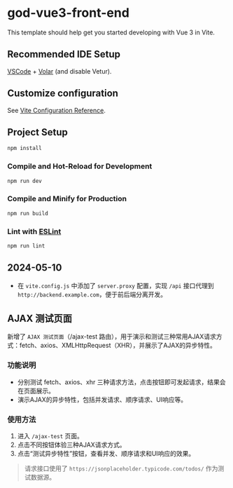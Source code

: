 # god-vue3-front-end

This template should help get you started developing with Vue 3 in Vite.

## Recommended IDE Setup

[VSCode](https://code.visualstudio.com/) + [Volar](https://marketplace.visualstudio.com/items?itemName=Vue.volar) (and disable Vetur).

## Customize configuration

See [Vite Configuration Reference](https://vite.dev/config/).

## Project Setup

```sh
npm install
```

### Compile and Hot-Reload for Development

```sh
npm run dev
```

### Compile and Minify for Production

```sh
npm run build
```

### Lint with [ESLint](https://eslint.org/)

```sh
npm run lint
```

## 2024-05-10
- 在 `vite.config.js` 中添加了 `server.proxy` 配置，实现 `/api` 接口代理到 `http://backend.example.com`，便于前后端分离开发。

## AJAX 测试页面

新增了 `AJAX 测试页面`（/ajax-test 路由），用于演示和测试三种常用AJAX请求方式：fetch、axios、XMLHttpRequest（XHR），并展示了AJAX的异步特性。

### 功能说明
- 分别测试 fetch、axios、xhr 三种请求方法，点击按钮即可发起请求，结果会在页面展示。
- 演示AJAX的异步特性，包括并发请求、顺序请求、UI响应等。

### 使用方法
1. 进入 `/ajax-test` 页面。
2. 点击不同按钮体验三种AJAX请求方式。
3. 点击“测试异步特性”按钮，查看并发、顺序请求和UI响应的效果。

> 请求接口使用了 `https://jsonplaceholder.typicode.com/todos/` 作为测试数据源。
